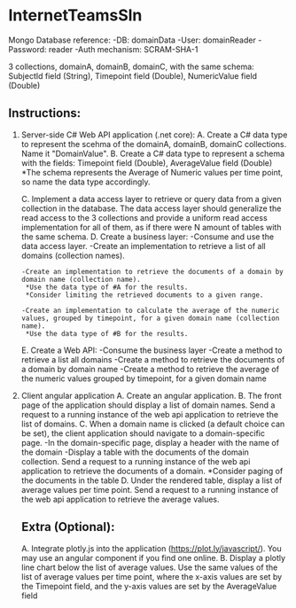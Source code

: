 # InternetTeamsSln

Mongo Database reference:
-DB: domainData
-User: domainReader
-Password: reader
-Auth mechanism: SCRAM-SHA-1

3 collections, domainA, domainB, domainC, with the same schema:
   SubjectId field (String),
   Timepoint field (Double), 
   NumericValue field (Double)

## Instructions: ##

1. Server-side C# Web API application (.net core):
   A. Create a C# data type to represent the scehma of the domainA, domainB, domainC collections. Name it "DomainValue".
   B. Create a C# data type to represent a schema with the fields:
       Timepoint field (Double), 
       AverageValue field (Double)
       *The schema represents the Average of Numeric values per time point, so name the data type accordingly.

   C. Implement a data access layer to retrieve or query data from a given collection in the database. 
      The data access layer should generalize the read access to the 3 collections and provide a uniform read access implementation for all of them, 
      as if there were N amount of tables with the same schema.
   D. Create a business layer:
       -Consume and use the data access layer.
       -Create an implementation to retrieve a list of all domains (collection names).

       -Create an implementation to retrieve the documents of a domain by domain name (collection name). 
        *Use the data type of #A for the results.
        *Consider limiting the retrieved documents to a given range.
       
       -Create an implementation to calculate the average of the numeric values, grouped by timepoint, for a given domain name (collection name).
        *Use the data type of #B for the results.

   E. Create a Web API:
       -Consume the business layer
       -Create a method to retrieve a list all domains
       -Create a method to retrieve the documents of a domain by domain name
       -Create a method to retrieve the average of the numeric values grouped by timepoint, for a given domain name

2. Client angular application 
   A. Create an angular application.
   B. The front page of the application should display a list of domain names. 
       Send a request to a running instance of the web api application to retrieve the list of domains.
   C. When a domain name is clicked (a default choice can be set), the client application should navigate to a domain-specific page.
       -In the domain-specific page, display a header with the name of the domain
       -Display a table with the documents of the domain collection. Send a request to a running instance of the web api application to retrieve the documents of a domain.
        *Consider paging of the documents in the table
   D. Under the rendered table, display a list of average values per time point. Send a request to a running instance of the web api application to retrieve the average values.

   ## Extra (Optional):
   A. Integrate plotly.js into the application (https://plot.ly/javascript/). You may use an angular component if you find one online.
   B. Display a plotly line chart below the list of average values.
       Use the same values of the list of average values per time point, where the x-axis values are set by the Timepoint field, and the y-axis values are set by the AverageValue field
